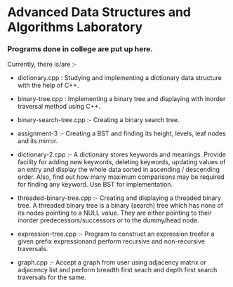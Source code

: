 # Advanced Data Structures and Algorithms Laboratory

### Programs done in college are put up here.

Currently, there is/are :-
- dictionary.cpp : Studying and implementing a dictionary data structure with the help of C++.

- binary-tree.cpp : Implementing a binary tree and displaying with inorder traversal method using C++.

- binary-search-tree.cpp :- Creating a binary search tree.

- assignment-3 :- Creating a BST and finding its height, levels, leaf nodes and its mirror.

- dictionary-2.cpp :- A dictionary stores keywords and meanings. Provide facility for adding new keywords, deleting keywords, updating values of an entry and display the whole data sorted in ascending / descending order. Also, find out how many maximum comparisons may be required for finding any keyword. Use BST for implementation.

- threaded-binary-tree.cpp :- Creating and displaying a threaded binary tree. A threaded binary tree is a binary (search) tree which has none of its nodes pointing to a NULL value. They are either pointing to their inorder predecessors/successors or to the dummy/head node.

- expression-tree.cpp :- Program to construct an expression treefor a given prefix expressionand perform recursive and non-recursive traversals.

- graph.cpp :- Accept a graph from user using adjacency matrix or adjacency list and perform breadth first seach and depth first search traversals for the same.